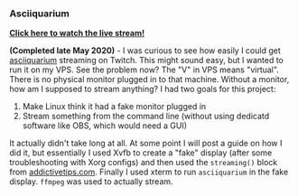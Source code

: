 ### Asciiquarium

**[Click here to watch the live stream!](https://www.twitch.tv/asciiquarium)**

**(Completed late May 2020)** - I was curious to see how easily I could get [asciiquarium](https://robobunny.com/projects/asciiquarium/html/) streaming on Twitch. This might sound easy, but I wanted to run it on my VPS. See the problem now? The "V" in VPS means "virtual". There is no physical monitor plugged in to that machine. Without a monitor, how am I supposed to stream anything? I had two goals for this project:

1. Make Linux think it had a fake monitor plugged in
2. Stream something from the command line (without using dedicatd software like OBS, which would need a GUI)

It actually didn't take long at all. At some point I will post a guide on how I did it, but essentially I used Xvfb to create a "fake" display (after some troubleshooting with Xorg configs) and then used the `streaming()` block from [addictivetips.com](https://www.addictivetips.com/ubuntu-linux-tips/stream-to-twitch-command-line-linux/). Finally I used xterm to run `asciiquarium` in the fake display. `ffmpeg` was used to actually stream.
